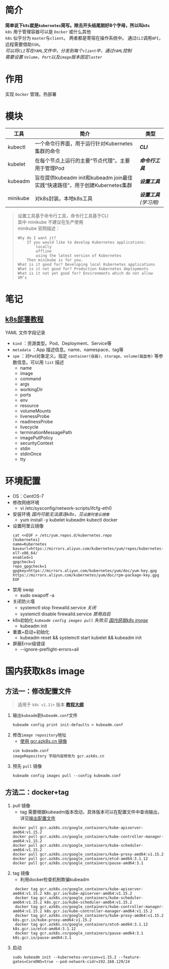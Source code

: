 # 简介
**简单说下`k8s`就是`kubernetes`简写。除去开头结尾刚好8个字母，所以叫`k8s`**  
`k8s` 用于管理容器可以是 `Docker` 或什么其他   
`k8s` 似乎分为 `master`与`client`。
两者都是寄宿在操作系统中。
通过`CLI`调用`API`，远程需要借助`SSH`。  
_可以将`CLI`写在`YAML`文件中，分发到每个`client`中，通过`YAML`控制_  
_需要设置 `Volume`、`Port`以及`image`版本固定`laster`_


# 作用
实现 `Docker` 管理。热部署

# 模块
工具|简介|类型
---|---|---
kubectl|一个命令行界面，用于运行针对Kubernetes集群的命令|_**CLI**_
kubelet|在每个节点上运行的主要“节点代理”。主要用于管理Pod|_**命令行工具**_
kubeadm|旨在提供kubeadm init和kubeadm join最佳实践“快速路径”，用于创建Kubernetes集群|_**设置工具**_
minikube|对k8s封装。本地k8s工具|_**设置工具**(学习用)_

> 设置工具基于命令行工具，命令行工具基于CLI  
> 其中 minikube 不建议在生产使用  
> minikube 官网描述：  
> 
> ```
> Why do I want it?  
>     If you would like to develop Kubernetes applications:  
>         locally
>         offline
>         using the latest version of Kubernetes
>     Then minikube is for you.  
> What is it good for? Developing local Kubernetes applications
> What is it not good for? Production Kubernetes deployments
> What is it not yet good for? Environments which do not allow VM’s
> ```

# 笔记
## [k8s部署教程](https://kubernetes.io/docs/tasks/run-application/run-stateless-application-deployment/)  
YAML 文件字段记录
+ `kind` ：资源类型。Pod、Deployment、Service等
+ `metadata` ：App 描述信息。name、namespace、tag等
+ `spe` ：对`Pod`对象定义。指定 `container(容器)、storage、volume(磁盘卷)` 等参数信息。可以用 `list` 描述
  + name
  + image
  + command
  + args
  + workingDir
  + ports
  + env
  + resource
  + volumeMounts
  + livenessProbe
  + readinessProbe
  + livecycle
  + terminationMessagePath
  + imagePullPolicy
  + securityContext
  + stdin
  + stdinOnce
  + tty

# 环境配置
+ OS：CentOS-7
+ 修改网络环境
  + vi /etc/sysconfig/network-scripts/ifcfg-eth0 
+ 安装环境 _国内可能无法直连k8s，见`设置阿里云镜像`_
  + yum install -y kubelet kubeadm kubectl docker
+  设置阿里云镜像
    ```
    cat <<EOF > /etc/yum.repos.d/kubernetes.repo
    [kubernetes]
    name=Kubernetes
    baseurl=https://mirrors.aliyun.com/kubernetes/yum/repos/kubernetes-el7-x86_64/
    enabled=1
    gpgcheck=1
    repo_gpgcheck=1
    gpgkey=https://mirrors.aliyun.com/kubernetes/yum/doc/yum-key.gpg https://mirrors.aliyun.com/kubernetes/yum/doc/rpm-package-key.gpg
    EOF
    ```
+ 禁用 swap
  + sudo swapoff -a
+ 关闭防火墙
  + systemctl stop firewalld.service _关闭_
  + systemctl disable firewalld.service _禁用自启_
+ k8s初始化 _`kubeadm config images pull` 失败见 [国内获取k8s image](#%e5%9b%bd%e5%86%85%e8%8e%b7%e5%8f%96k8s-image)_
  + kubeadm init
+ 重置+启动+初始化
  + kubeadm reset && systemctl start  kubelet && kubeadm init 
+ 屏蔽Error级错误
  + --ignore-preflight-errors=all


# 国内获取k8s image
## 方法一：修改配置文件
> 适用于 `k8s v1.11+` 版本 
> [**教程大纲**](https://www.cnblogs.com/RainingNight/p/using-kubeadm-to-create-a-cluster-1-12.html)

1. 输出`kubeadm`到`kubeadm.conf`文件
    ```
    kubeadm config print init-defaults > kubeadm.conf
    ```
2. 修改`image repository`地址
   + [使用 gcr.azk8s.cn 镜像](http://mirror.azure.cn/help/gcr-proxy-cache.html)
    ```
    vim kubeadm.conf
    imageRepository 字段内容修改为 gcr.azk8s.cn 
    ```
3. 预先 `pull` 镜像
   ```
   kubeadm config images pull --config kubeadm.conf
   ```
   

## 方法二：docker+tag
1. pull 镜像
   + tag 需要根据kubeadm版本改动，具体版本可以在配置文件中查询输出，详见[输出配置文件](#%e6%96%b9%e6%b3%95%e4%b8%80%e4%bf%ae%e6%94%b9%e9%85%8d%e7%bd%ae%e6%96%87%e4%bb%b6)
    ```
    docker pull gcr.azk8s.cn/google_containers/kube-apiserver-amd64:v1.15.2
    docker pull gcr.azk8s.cn/google_containers/kube-controller-manager-amd64:v1.15.2
    docker pull gcr.azk8s.cn/google_containers/kube-scheduler-amd64:v1.15.2
    docker pull gcr.azk8s.cn/google_containers/kube-proxy-amd64:v1.15.2
    docker pull gcr.azk8s.cn/google_containers/etcd-amd64:3.1.12
    docker pull gcr.azk8s.cn/google_containers/pause-amd64:3.1
    ```
2. tag 镜像
   + 利用docker检查机制欺骗kubeadm
   ```
    docker tag gcr.azk8s.cn/google_containers/kube-apiserver-amd64:v1.15.2 k8s.gcr.io/kube-apiserver-amd64:v1.15.2
    docker tag gcr.azk8s.cn/google_containers/kube-scheduler-amd64:v1.15.2 k8s.gcr.io/kube-scheduler-amd64:v1.15.2
    docker tag gcr.azk8s.cn/google_containers/kube-controller-manager-amd64:v1.15.2 k8s.gcr.io/kube-controller-manager-amd64:v1.15.2
    docker tag gcr.azk8s.cn/google_containers/kube-proxy-amd64:v1.15.2 k8s.gcr.io/kube-proxy-amd64:v1.15.2
    docker tag gcr.azk8s.cn/google_containers/etcd-amd64:3.1.12 k8s.gcr.io/etcd-amd64:3.1.12
    docker tag gcr.azk8s.cn/google_containers/pause-amd64:3.1 k8s.gcr.io/pause-amd64:3.1
   ```
3. 启动 
   ```
   sudo kubeadm init --kubernetes-version=v1.15.2 --feature-gates=CoreDNS=true --pod-network-cidr=192.168.129/24
   ```